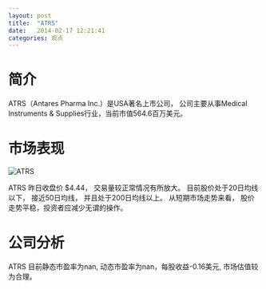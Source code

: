 ```yaml
---
layout: post
title:  "ATRS"
date:   2014-02-17 12:21:41
categories: 观点
---
```


# 简介
ATRS（Antares Pharma Inc.）是USA著名上市公司，
公司主要从事Medical Instruments & Supplies行业，当前市值564.6百万美元。

# 市场表现

![ATRS](http://finviz.com/chart.ashx?t=ATRS&ty=c&ta=1&p=d&s=l)

ATRS 昨日收盘价 $4.44，
交易量较正常情况有所放大。
目前股价处于20日均线以下，
接近50日均线，
并且处于200日均线以上。
从短期市场走势来看，
股价走势平稳，投资者应减少无谓的操作。

# 公司分析
ATRS 目前静态市盈率为nan, 动态市盈率为nan，每股收益-0.16美元,
市场估值较为合理。
